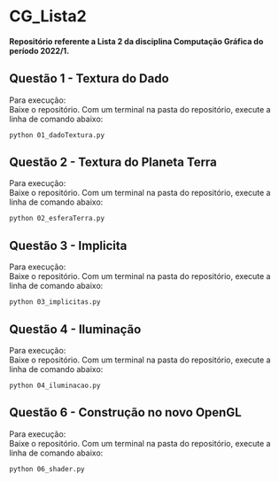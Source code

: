 # CG_Lista2
#### Repositório referente a Lista 2 da disciplina Computação Gráfica do período 2022/1.

## Questão 1 - Textura do Dado
Para execução: <br>
Baixe o repositório. Com um terminal na pasta do repositório, execute a linha de comando abaixo: <br>
~~~
python 01_dadoTextura.py
~~~

## Questão 2 - Textura do Planeta Terra
Para execução: <br>
Baixe o repositório. Com um terminal na pasta do repositório, execute a linha de comando abaixo: <br>
~~~
python 02_esferaTerra.py
~~~

## Questão 3 - Implicita
Para execução: <br>
Baixe o repositório. Com um terminal na pasta do repositório, execute a linha de comando abaixo: <br>
~~~
python 03_implicitas.py
~~~

## Questão 4 - Iluminação
Para execução: <br>
Baixe o repositório. Com um terminal na pasta do repositório, execute a linha de comando abaixo: <br>
~~~
python 04_iluminacao.py
~~~

## Questão 6 - Construção no novo OpenGL
Para execução: <br>
Baixe o repositório. Com um terminal na pasta do repositório, execute a linha de comando abaixo: <br>
~~~
python 06_shader.py
~~~
